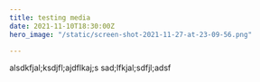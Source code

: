 ```yaml
---
title: testing media
date: 2021-11-10T18:30:00Z
hero_image: "/static/screen-shot-2021-11-27-at-23-09-56.png"

---
```



alsdkfjal;ksdjfl;ajdflkaj;s
sad;lfkjal;sdfjl;adsf